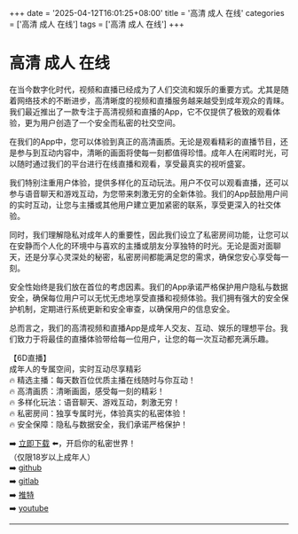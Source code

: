 +++
date = '2025-04-12T16:01:25+08:00'
title = '高清 成人 在线'
categories = ['高清 成人 在线']
tags = ['高清 成人 在线']
+++

# 高清 成人 在线

在当今数字化时代，视频和直播已经成为了人们交流和娱乐的重要方式。尤其是随着网络技术的不断进步，高清晰度的视频和直播服务越来越受到成年观众的青睐。我们最近推出了一款专注于高清视频和直播的App，它不仅提供了极致的观看体验，更为用户创造了一个安全而私密的社交空间。

在我们的App中，您可以体验到真正的高清画质。无论是观看精彩的直播节目，还是参与到互动内容中，清晰的画面将使每一刻都值得珍惜。成年人在闲暇时光，可以随时通过我们的平台进行在线直播和观看，享受最真实的视听盛宴。

我们特别注重用户体验，提供多样化的互动玩法。用户不仅可以观看直播，还可以参与语音聊天和游戏互动，为您带来刺激无穷的全新体验。我们的App鼓励用户间的实时互动，让您与主播或其他用户建立更加紧密的联系，享受更深入的社交体验。

同时，我们理解隐私对成年人的重要性，因此我们设立了私密房间功能，让您可以在安静而个人化的环境中与喜欢的主播或朋友分享独特的时光。无论是面对面聊天，还是分享心灵深处的秘密，私密房间都能满足您的需求，确保您安心享受每一刻。

安全性始终是我们放在首位的考虑因素。我们的App承诺严格保护用户隐私与数据安全，确保每位用户可以无忧无虑地享受直播和视频体验。我们拥有强大的安全保护机制，定期进行系统更新和安全审查，以确保用户的信息安全。

总而言之，我们的高清视频和直播App是成年人交友、互动、娱乐的理想平台。我们致力于将最佳的直播体验带给每一位用户，让您的每一次互动都充满乐趣。

【6D直播】  
成年人的专属空间，实时互动尽享精彩  
🔥 精选主播：每天数百位优质主播在线随时与你互动！  
🔥 高清画质：清晰画面，感受每一刻的精彩！  
🔥 多样化玩法：语音聊天、游戏互动，刺激无穷！  
🔥 私密房间：独享专属时光，体验真实的私密体验！  
🔥 安全保障：隐私与数据安全，我们承诺严格保护！  

➡️ [立即下载](https://down123.s3.ap-east-1.amazonaws.com/down/down.html?channelCode=blog) ⬅️，开启你的私密世界！  
（仅限18岁以上成年人）  
➡️ [github](https://aldult-live.github.io/)  
➡️ [gitlab](https://seo-09598d.gitlab.io/)  
➡️ [推特](https://x.com/wegame33)  
➡️ [youtube](https://www.youtube.com/@6Dlive)  

---
